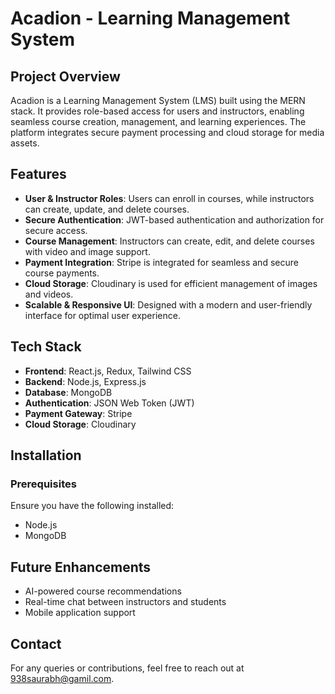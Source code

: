 # Acadion - Learning Management System

## Project Overview
Acadion is a Learning Management System (LMS) built using the MERN stack. It provides role-based access for users and instructors, enabling seamless course creation, management, and learning experiences. The platform integrates secure payment processing and cloud storage for media assets.

## Features
- **User & Instructor Roles**: Users can enroll in courses, while instructors can create, update, and delete courses.
- **Secure Authentication**: JWT-based authentication and authorization for secure access.
- **Course Management**: Instructors can create, edit, and delete courses with video and image support.
- **Payment Integration**: Stripe is integrated for seamless and secure course payments.
- **Cloud Storage**: Cloudinary is used for efficient management of images and videos.
- **Scalable & Responsive UI**: Designed with a modern and user-friendly interface for optimal user experience.

## Tech Stack
- **Frontend**: React.js, Redux, Tailwind CSS
- **Backend**: Node.js, Express.js
- **Database**: MongoDB
- **Authentication**: JSON Web Token (JWT)
- **Payment Gateway**: Stripe
- **Cloud Storage**: Cloudinary

## Installation
### Prerequisites
Ensure you have the following installed:
- Node.js
- MongoDB

## Future Enhancements
- AI-powered course recommendations
- Real-time chat between instructors and students
- Mobile application support

## Contact
For any queries or contributions, feel free to reach out at [938saurabh@gamil.com](mailto:938saurabh@gamil.com).

